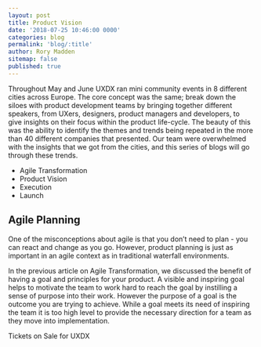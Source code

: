 ```yaml
---
layout: post
title: Product Vision
date: '2018-07-25 10:46:00 0000'
categories: blog
permalink: 'blog/:title'
author: Rory Madden
sitemap: false
published: true
---
```


Throughout May and June UXDX ran mini community events in 8 different cities across Europe. The core concept was the same; break down the siloes with product development teams by bringing together different speakers, from UXers, designers, product managers and developers, to give insights on their focus within the product life-cycle. The beauty of this was the ability to identify the themes and trends being repeated in the more than 40 different companies that presented. Our team were overwhelmed with the insights that we got from the cities, and this series of blogs will go through these trends.

- Agile Transformation
- Product Vision
- Execution
- Launch


## Agile Planning
One of the misconceptions about agile is that you don’t need to plan - you can react and change as you go. However, product planning is just as important in an agile context as in traditional waterfall environments.

In the previous article on Agile Transformation, we discussed the benefit of having a goal and principles for your product. 
A visible and inspiring goal helps to motivate the team to work hard to reach the goal by instilling a sense of purpose into their work. However the purpose of a goal is the outcome you are trying to achieve. While a goal meets its need of inspiring the team it is too high level to provide the necessary direction for a team as they move into implementation.

Tickets on Sale for UXDX
